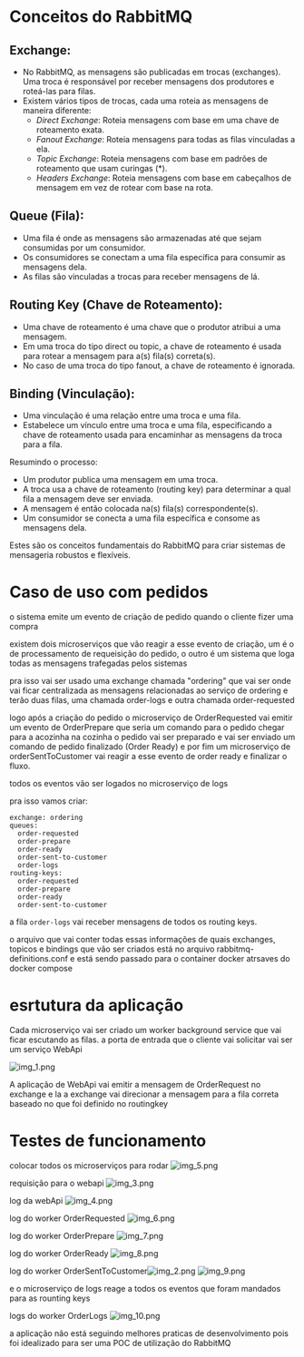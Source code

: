 # Conceitos do RabbitMQ

## Exchange:
- No RabbitMQ, as mensagens são publicadas em trocas (exchanges). Uma troca é responsável por receber mensagens dos produtores e roteá-las para filas.
- Existem vários tipos de trocas, cada uma roteia as mensagens de maneira diferente:
    - *Direct Exchange*: Roteia mensagens com base em uma chave de roteamento exata.
    - *Fanout Exchange*: Roteia mensagens para todas as filas vinculadas a ela.
    - *Topic Exchange*: Roteia mensagens com base em padrões de roteamento que usam curingas (*).
    - *Headers Exchange*: Roteia mensagens com base em cabeçalhos de mensagem em vez de rotear com base na rota.

## Queue (Fila):
- Uma fila é onde as mensagens são armazenadas até que sejam consumidas por um consumidor.
- Os consumidores se conectam a uma fila específica para consumir as mensagens dela.
- As filas são vinculadas a trocas para receber mensagens de lá.

## Routing Key (Chave de Roteamento):
- Uma chave de roteamento é uma chave que o produtor atribui a uma mensagem.
- Em uma troca do tipo direct ou topic, a chave de roteamento é usada para rotear a mensagem para a(s) fila(s) correta(s).
- No caso de uma troca do tipo fanout, a chave de roteamento é ignorada.

## Binding (Vinculação):
- Uma vinculação é uma relação entre uma troca e uma fila.
- Estabelece um vínculo entre uma troca e uma fila, especificando a chave de roteamento usada para encaminhar as mensagens da troca para a fila.

Resumindo o processo:
- Um produtor publica uma mensagem em uma troca.
- A troca usa a chave de roteamento (routing key) para determinar a qual fila a mensagem deve ser enviada.
- A mensagem é então colocada na(s) fila(s) correspondente(s).
- Um consumidor se conecta a uma fila específica e consome as mensagens dela.

Estes são os conceitos fundamentais do RabbitMQ para criar sistemas de mensageria robustos e flexíveis.


# Caso de uso com pedidos

o sistema emite um evento de criação de pedido quando o cliente fizer uma compra

existem dois microserviços que vão reagir a esse evento de criação, um é o de processamento de requeisição do pedido, o outro é um sistema que loga todas as mensagens trafegadas pelos sistemas

pra isso vai ser usado uma exchange chamada "ordering" que vai ser onde vai ficar centralizada as mensagens relacionadas ao serviço de ordering
e terão duas filas, uma chamada order-logs e outra chamada order-requested

logo após a criação do pedido o microserviço de OrderRequested vai emitir um evento de OrderPrepare que seria um comando para o pedido chegar para a acozinha
na cozinha o pedido vai ser preparado e vai ser enviado um comando de pedido finalizado (Order Ready) e por fim um microserviço de orderSentToCustomer vai reagir a esse evento de order ready e finalizar o fluxo.

todos os eventos vão ser logados no microserviço de logs


pra isso vamos criar:

```
exchange: ordering
queues: 
  order-requested 
  order-prepare
  order-ready
  order-sent-to-customer
  order-logs
routing-keys: 
  order-requested
  order-prepare
  order-ready
  order-sent-to-customer
```

a fila `order-logs` vai receber mensagens de todos os routing keys.

o arquivo que vai conter todas essas informações de quais exchanges, topicos e bindings que vão ser criados está no arquivo rabbitmq-definitions.conf e está sendo passado para o container docker atrsaves do docker compose


# esrtutura da aplicação
Cada microserviço vai ser criado um worker background service que vai ficar escutando as filas.
a porta de entrada que o cliente vai solicitar vai ser um serviço WebApi 

![img_1.png](img_1.png)

A aplicação de WebApi vai emitir a mensagem de OrderRequest no exchange e la a exchange vai direcionar a mensagem para a fila correta baseado no que foi definido no routingkey

# Testes de funcionamento

colocar todos os microserviços para rodar
![img_5.png](img_5.png)

requisição para o webapi
![img_3.png](img_3.png)

log da webApi
![img_4.png](img_4.png)

log do worker OrderRequested
![img_6.png](img_6.png)

log do worker OrderPrepare
![img_7.png](img_7.png)

log do worker OrderReady
![img_8.png](img_8.png)

log do worker OrderSentToCustomer![img_2.png](img_2.png)
![img_9.png](img_9.png)

e o microserviço de logs reage a todos os eventos que foram mandados para as rounting keys

logs do worker OrderLogs
![img_10.png](img_10.png)

a aplicação não está seguindo melhores praticas de desenvolvimento pois foi idealizado para ser uma POC de utilização do RabbitMQ